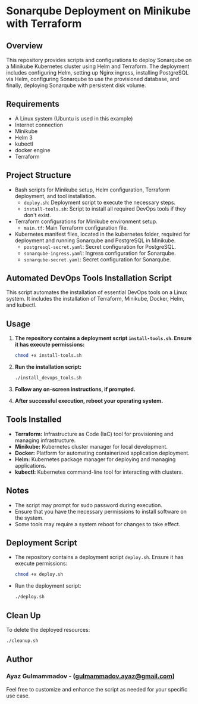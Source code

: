 # Sonarqube Deployment on Minikube with Terraform

## Overview

This repository provides scripts and configurations to deploy Sonarqube on a Minikube Kubernetes cluster using Helm and Terraform. The deployment includes configuring Helm, setting up Nginx ingress, installing PostgreSQL via Helm, configuring Sonarqube to use the provisioned database, and finally, deploying Sonarqube with persistent disk volume.

## Requirements

- A Linux system (Ubuntu is used in this example)
- Internet connection
- Minikube
- Helm 3
- kubectl
- docker engine
- Terraform

## Project Structure

- Bash scripts for Minikube setup, Helm configuration, Terraform deployment, and tool installation.
  - `deploy.sh`: Deployment script to execute the necessary steps.
  - `install-tools.sh`: Script to install all required DevOps tools if they don't exist.
- Terraform configurations for Minikube environment setup.
  - `main.tf`: Main Terraform configuration file.
- Kubernetes manifest files, located in the kubernetes folder, required for deployment and running Sonarqube and PostgreSQL in Minikube.
  - `postgresql-secret.yaml`: Secret configuration for PostgreSQL.
  - `sonarqube-ingress.yaml`: Ingress configuration for Sonarqube.
  - `sonarqube-secret.yaml`: Secret configuration for Sonarqube.


## Automated DevOps Tools Installation Script

This script automates the installation of essential DevOps tools on a Linux system. It includes the installation of Terraform, Minikube, Docker, Helm, and kubectl.

## Usage

1. **The repository contains a deployment script `install-tools.sh`. Ensure it has execute permissions:**

    ```bash
    chmod +x install-tools.sh
    ```

2. **Run the installation script:**

    ```bash
    ./install_devops_tools.sh
    ```

3. **Follow any on-screen instructions, if prompted.**

4. **After successful execution, reboot your operating system.**

## Tools Installed

- **Terraform:** Infrastructure as Code (IaC) tool for provisioning and managing infrastructure.
- **Minikube:** Kubernetes cluster manager for local development.
- **Docker:** Platform for automating containerized application deployment.
- **Helm:** Kubernetes package manager for deploying and managing applications.
- **kubectl:** Kubernetes command-line tool for interacting with clusters.

## Notes

- The script may prompt for sudo password during execution.
- Ensure that you have the necessary permissions to install software on the system.
- Some tools may require a system reboot for changes to take effect.


## Deployment Script

- The repository contains a deployment script `deploy.sh`. Ensure it has execute permissions:

    ```bash
    chmod +x deploy.sh
    ```

- Run the deployment script:

    ```bash
    ./deploy.sh
    ```

## Clean Up

To delete the deployed resources:

```bash
./cleanup.sh
```


## Author

### Ayaz Gulmammadov - (gulmammadov.ayaz@gmail.com)

Feel free to customize and enhance the script as needed for your specific use case.


